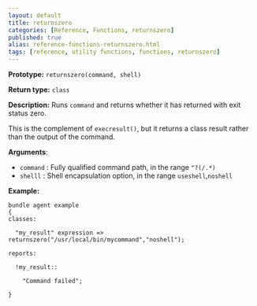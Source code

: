 ```yaml
---
layout: default
title: returnszero
categories: [Reference, Functions, returnszero]
published: true
alias: reference-functions-returnszero.html
tags: [reference, utility functions, functions, returnszero]
---
```


**Prototype:** `returnszero(command, shell)`

**Return type:** `class`

**Description:** Runs `command` and returns whether it has returned with exit 
status zero.

This is the complement of `execresult()`, but it returns a class result
rather than the output of the command.

**Arguments**:

* `command` : Fully qualified command path, in the range `"?(/.*)`
* `shelll` : Shell encapsulation option, in the range `useshell`,`noshell`

**Example:**

```cf3
bundle agent example
{     
classes:

  "my_result" expression => returnszero("/usr/local/bin/mycommand","noshell");

reports:

  !my_result::

    "Command failed";

}
```
